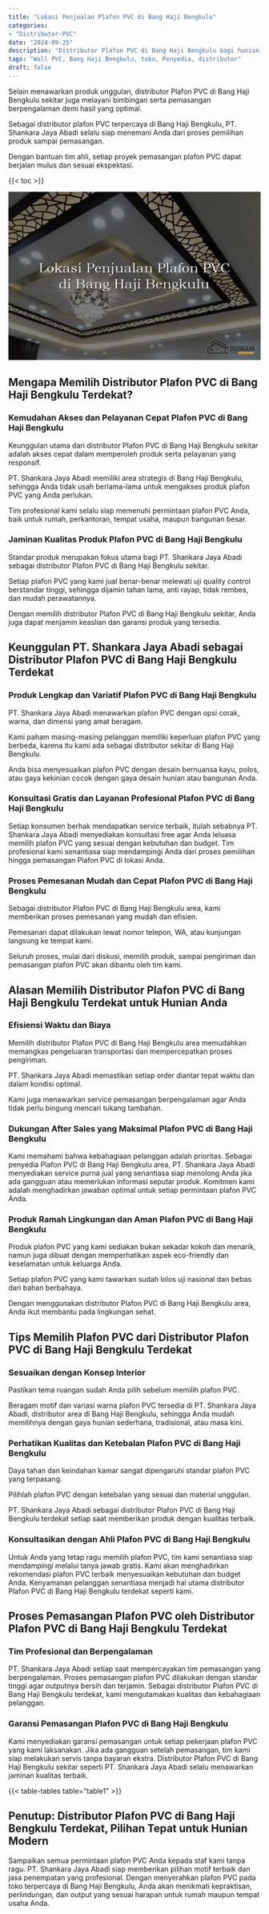 ```yaml
---
title: "Lokasi Penjualan Plafon PVC di Bang Haji Bengkulu"
categories: 
- "Distributor-PVC"
date: "2024-09-25"
description: "Distributor Plafon PVC di Bang Haji Bengkulu bagi hunian, office, serta ritel. Panel berkualitas, pilihan motif, pilihan warna menarik, beserta layanan pemasangan oleh teknisi berpengalaman serta jaminan resmi!|Jasa penjualan Plafon PVC di Bang Haji Bengkulu untuk kebutuhan hunian, kantor, atau toko, dengan material unggulan dan pemasangan oleh tenaga ahli ahli serta jaminan resmi.|Pilihan Plafon PVC di Bang Haji Bengkulu yang andal bagi hunian, office, serta ritel, bersama material unggulan dan penempatan ditangani oleh tenaga ahli berpengalaman serta kepastian resmi.|Distribusi Plafon PVC di Bang Haji Bengkulu bagi rumah, office, serta toko, beserta material unggulan dan penempatan oleh tenaga ahli berpengalaman, lengkap beserta garansi resmi.}"
tags: "Wall PVC, Bang Haji Bengkulu, toko, Penyedia, distributor"
draft: false
---
```


Selain menawarkan produk unggulan, distributor Plafon PVC di Bang Haji Bengkulu sekitar juga melayani bimbingan serta pemasangan berpengalaman demi hasil yang optimal.

Sebagai distributor plafon PVC terpercaya di Bang Haji Bengkulu, PT. Shankara Jaya Abadi selalu siap menemani Anda dari proses pemilihan produk sampai pemasangan.

Dengan bantuan tim ahli, setiap proyek pemasangan plafon PVC dapat berjalan mulus dan sesuai ekspektasi.

{{< toc >}}

![Lokasi Penjualan Plafon PVC di Bang Haji Bengkulu](/images/Distributor-PVC/Lokasi-Penjualan-Plafon-PVC-di-Bang-Haji-Bengkulu.png)


## Mengapa Memilih Distributor Plafon PVC di Bang Haji Bengkulu Terdekat?

### Kemudahan Akses dan Pelayanan Cepat Plafon PVC di Bang Haji Bengkulu

Keunggulan utama dari distributor Plafon PVC di Bang Haji Bengkulu sekitar adalah akses cepat dalam memperoleh produk serta pelayanan yang responsif.

PT. Shankara Jaya Abadi memiliki area strategis di Bang Haji Bengkulu, sehingga Anda tidak usah berlama-lama untuk mengakses produk plafon PVC yang Anda perlukan.

Tim profesional kami selalu siap memenuhi permintaan plafon PVC Anda, baik untuk rumah, perkantoran, tempat usaha, maupun bangunan besar.

### Jaminan Kualitas Produk Plafon PVC di Bang Haji Bengkulu

Standar produk merupakan fokus utama bagi PT. Shankara Jaya Abadi sebagai distributor Plafon PVC di Bang Haji Bengkulu sekitar.

Setiap plafon PVC yang kami jual benar-benar melewati uji quality control berstandar tinggi, sehingga dijamin tahan lama, anti rayap, tidak rembes, dan mudah perawatannya.

Dengan memilih distributor Plafon PVC di Bang Haji Bengkulu sekitar, Anda juga dapat menjamin keaslian dan garansi produk yang tersedia.

## Keunggulan PT. Shankara Jaya Abadi sebagai Distributor Plafon PVC di Bang Haji Bengkulu Terdekat

### Produk Lengkap dan Variatif Plafon PVC di Bang Haji Bengkulu

PT. Shankara Jaya Abadi menawarkan plafon PVC dengan opsi corak, warna, dan dimensi yang amat beragam.

Kami paham masing-masing pelanggan memiliki keperluan plafon PVC yang berbeda, karena itu kami ada sebagai distributor sekitar di Bang Haji Bengkulu.

Anda bisa menyesuaikan plafon PVC dengan desain bernuansa kayu, polos, atau gaya kekinian cocok dengan gaya desain hunian atau bangunan Anda.

### Konsultasi Gratis dan Layanan Profesional Plafon PVC di Bang Haji Bengkulu

Setiap konsumen berhak mendapatkan service terbaik, itulah sebabnya PT. Shankara Jaya Abadi menyediakan konsultasi free agar Anda leluasa memilih plafon PVC yang sesuai dengan kebutuhan dan budget. Tim profesional kami senantiasa siap mendampingi Anda dari proses pemilihan hingga pemasangan Plafon PVC di lokasi Anda.

### Proses Pemesanan Mudah dan Cepat Plafon PVC di Bang Haji Bengkulu

Sebagai distributor Plafon PVC di Bang Haji Bengkulu area, kami memberikan proses pemesanan yang mudah dan efisien.

Pemesanan dapat dilakukan lewat nomor telepon, WA, atau kunjungan langsung ke tempat kami.

Seluruh proses, mulai dari diskusi, memilih produk, sampai pengiriman dan pemasangan plafon PVC akan dibantu oleh tim kami.

## Alasan Memilih Distributor Plafon PVC di Bang Haji Bengkulu Terdekat untuk Hunian Anda

### Efisiensi Waktu dan Biaya

Memilih distributor Plafon PVC di Bang Haji Bengkulu area memudahkan memangkas pengeluaran transportasi dan mempercepatkan proses pengiriman.

PT. Shankara Jaya Abadi memastikan setiap order diantar tepat waktu dan dalam kondisi optimal.

Kami juga menawarkan service pemasangan berpengalaman agar Anda tidak perlu bingung mencari tukang tambahan.

### Dukungan After Sales yang Maksimal Plafon PVC di Bang Haji Bengkulu

Kami memahami bahwa kebahagiaan pelanggan adalah prioritas. Sebagai penyedia Plafon PVC di Bang Haji Bengkulu area, PT. Shankara Jaya Abadi menyediakan service purna jual yang senantiasa siap menolong Anda jika ada gangguan atau memerlukan informasi seputar produk. Komitmen kami adalah menghadirkan jawaban optimal untuk setiap permintaan plafon PVC Anda.

### Produk Ramah Lingkungan dan Aman Plafon PVC di Bang Haji Bengkulu

Produk plafon PVC yang kami sediakan bukan sekadar kokoh dan menarik, namun juga dibuat dengan memperhatikan aspek eco-friendly dan keselamatan untuk keluarga Anda.

Setiap plafon PVC yang kami tawarkan sudah lolos uji nasional dan bebas dari bahan berbahaya.

Dengan menggunakan distributor Plafon PVC di Bang Haji Bengkulu area, Anda ikut membantu pada lingkungan sehat.

## Tips Memilih Plafon PVC dari Distributor Plafon PVC di Bang Haji Bengkulu Terdekat

### Sesuaikan dengan Konsep Interior

Pastikan tema ruangan sudah Anda pilih sebelum memilih plafon PVC.

Beragam motif dan variasi warna plafon PVC tersedia di PT. Shankara Jaya Abadi, distributor area di Bang Haji Bengkulu, sehingga Anda mudah memilihnya dengan gaya hunian sederhana, tradisional, atau masa kini.

### Perhatikan Kualitas dan Ketebalan Plafon PVC di Bang Haji Bengkulu

Daya tahan dan keindahan kamar sangat dipengaruhi standar plafon PVC yang terpasang.

Pilihlah plafon PVC dengan ketebalan yang sesuai dan material unggulan.

PT. Shankara Jaya Abadi sebagai distributor Plafon PVC di Bang Haji Bengkulu terdekat setiap saat memberikan produk dengan kualitas terbaik.

### Konsultasikan dengan Ahli Plafon PVC di Bang Haji Bengkulu

Untuk Anda yang tetap ragu memilih plafon PVC, tim kami senantiasa siap mendampingi melalui tanya jawab gratis. Kami akan menghadirkan rekomendasi plafon PVC terbaik menyesuaikan kebutuhan dan budget Anda. Kenyamanan pelanggan senantiasa menjadi hal utama distributor Plafon PVC di Bang Haji Bengkulu terdekat seperti kami.

## Proses Pemasangan Plafon PVC oleh Distributor Plafon PVC di Bang Haji Bengkulu Terdekat

### Tim Profesional dan Berpengalaman

PT. Shankara Jaya Abadi setiap saat mempercayakan tim pemasangan yang berpengalaman. Proses pemasangan plafon PVC dilakukan dengan standar tinggi agar outputnya bersih dan terjamin. Sebagai distributor Plafon PVC di Bang Haji Bengkulu terdekat, kami mengutamakan kualitas dan kebahagiaan pelanggan.

### Garansi Pemasangan Plafon PVC di Bang Haji Bengkulu

Kami menyediakan garansi pemasangan untuk setiap pekerjaan plafon PVC yang kami laksanakan. Jika ada gangguan setelah pemasangan, tim kami siap melakukan servis tanpa bayaran ekstra. Distributor Plafon PVC di Bang Haji Bengkulu sekitar seperti PT. Shankara Jaya Abadi selalu menawarkan jaminan kualitas terbaik.

{{< table-tables table="table1" >}}

## Penutup: Distributor Plafon PVC di Bang Haji Bengkulu Terdekat, Pilihan Tepat untuk Hunian Modern

Sampaikan semua permintaan plafon PVC Anda kepada staf kami tanpa ragu. PT. Shankara Jaya Abadi siap memberikan pilihan motif terbaik dan jasa penempatan yang profesional. Dengan menyerahkan plafon PVC pada toko terpercaya di Bang Haji Bengkulu, Anda akan menikmati kepraktisan, perlindungan, dan output yang sesuai harapan untuk rumah maupun tempat usaha Anda.